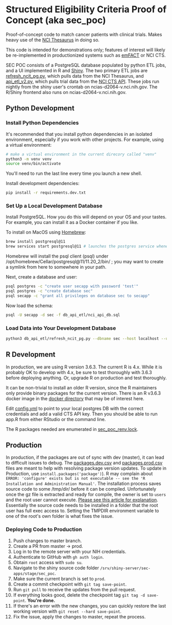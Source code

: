 # Structured Eligibility Criteria Proof of Concept (aka sec_poc)

Proof-of-concept code to match cancer patients with clinical trials. Makes heavy use of the [NCI Thesaurus](https://ncithesaurus.nci.nih.gov/ncitbrowser/) in doing so.

This code is intended for demonstrations only; features of interest will likely be re-implemented in productionized systems such as [emFACT](https://em-fact.com/) or NCI CTS.

SEC POC consists of a PostgreSQL database populated by python ETL jobs, and a UI implemented in R and [Shiny](https://shiny.posit.co/). The two primary ETL jobs are [refresh_ncit_pg.py](https://github.com/CBIIT/sec_poc/blob/master/db_api_etl/refresh_ncit_pg.py), which pulls data from the NCI Thesaurus, and [api_etl_v2.py](https://github.com/CBIIT/sec_poc/blob/master/db_api_etl/api_etl_v2.py), which pulls trial data from the [NCI CTS API](https://clinicaltrialsapi.cancer.gov/). These jobs run nightly from the shiny user's crontab on ncias-d2064-v.nci.nih.gov. The R/Shiny frontend also runs on ncias-d2064-v.nci.nih.gov.

## Python Development

### Install Python Dependencies

It's recommended that you install python dependencies in an isolated environment, especially if you work with other projects. For example, using a virtual environment:

```bash
# make a virtual environment in the current direcory called "venv"
python3 -m venv venv
source venv/bin/activate
```

You'll need to run the last line every time you launch a new shell.

Install development dependencies:

```bash
pip install -r requirements.dev.txt
```

### Set Up a Local Development Database

Install PostgreSQL. How you do this will depend on your OS and your tastes. For example, you can install it as a Docker container if you like.

To install on MacOS using [Homebrew](https://brew.sh/):

```bash
brew install postgresql@11
brew services start postgresql@11 # launches the postgres service whenever your computer launches
```

Homebrew will install the psql client (psql) under /opt/homebrew/Cellar/postgresql@11/11.20_2/bin/ ; you may want to create a symlink from here to somewhere in your path.

Next, create a database and user:

```bash
psql postgres -c "create user secapp with password 'test'"
psql postgres -c "create database sec"
psql secapp -c "grant all privileges on database sec to secapp"
```

Now load the schema:

```bash
psql -U secapp -d sec -f db_api_etl/nci_api_db.sql
```

### Load Data into Your Development Database

```bash
python3 db_api_etl/refresh_ncit_pg.py --dbname sec --host localhost --user secapp --password test --port 5432 --use_evs_api_for_pref_name
```

## R Development

In production, we are using R version 3.6.3. The current R is 4.x. While it is probably OK to develop with 4.x, be sure to test thoroughly with 3.6.3 before deploying anything. Or, upgrade R on production and test thoroughly.

It can be non-trivial to install an older R version, since the R maintainers only provide binary packages for the current version. There is an R v3.6.3 docker image in the [docker directory](https://github.com/CBIIT/sec_poc/tree/master/docker/R_3.6.3) that may be of interest here.

Edit [config.yml](config.yml) to point to your local postgres DB with the correct credentials and add a valid CTS API key. Then you should be able to run app.R from either RStudio or the command line.

The R packages needed are enumerated in [sec_poc_renv.lock](https://github.com/CBIIT/sec_poc/blob/master/sec_poc_renv.lock).

## Production

In production, if the packages are out of sync with dev (master), it can lead to difficult issues to debug. The [packages.dev.csv](packages.dev.csv) and [packages.prod.csv](packages.prod.csv) files are meant to help with resolving package version updates. To update in Production, use `install.packages('package')`). R may complain about `ERROR: 'configure' exists but is not executable -- see the 'R Installation and Administration Manual'`. The installation process saves source code to some /tmp/dir/ before it can be compiled. Unfortunately once the gz file is extracted and ready for compile, the owner is set to `users` and the root user cannot execute. [Please see this article for explanation](https://vsoch.github.io/2013/install-r-packages-that-require-compilation-on-linux-without-sudo/). Essentially the source code needs to be installed in a folder that the root user has full exec access to. Setting the TMPDIR environment variable to one of the root's own folder is what fixes the issue.

### Deploying Code to Production

1. Push changes to master branch.
2. Create a PR from master -> prod.
3. Log in to the remote server with your NIH credentials.
4. Authenticate to GitHub with `gh auth login`.
5. Obtain `root` access with `sudo su`.
6. Navigate to the shiny source code folder `/srv/shiny-server/sec-apps/stage/sec_poc`.
7. Make sure the current branch is set to `prod`.
8. Create a commit checkpoint with `git tag save-point`.
9. Run `git pull` to receive the updates from the pull request.
10. If everything looks good, delete the checkpoint tag `git tag -d save-point`. **You're done.**
11. If there's an error with the new changes, you can quickly restore the last working version with `git reset --hard save-point`.
12. Fix the issue, apply the changes to master, repeat the process.

